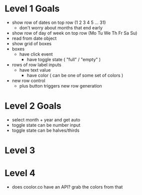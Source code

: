 # Level 1 Goals
* show row of dates on top row (1 2 3 4 5 ... 31)
  * don't worry about months that end early
* show row of day of week on top row (Mo Tu We Th Fr Sa Su)
* read from date object
* show grid of boxes
* boxes
  * have click event
	* have toggle state ( "full" / "empty" )
* rows of row label inputs
  * have text value
	* have color ( can be one of some set of colors )
* new row control
  * plus button triggers new row generation

# Level 2 Goals
* select month + year and get auto
* toggle state can be number input
* toggle state can be halves/thirds

# Level 3

# Level 4
* does coolor.co have an API? grab the colors from that
